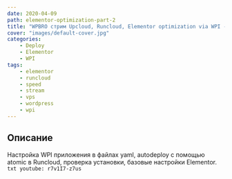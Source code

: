 ```yaml
---
date: 2020-04-09
path: elementor-optimization-part-2
title: "WPBRO стрим Upcloud, Runcloud, Elementor optimization via WPI - Часть 2"
cover: "images/default-cover.jpg"
categories: 
    - Deploy
    - Elementor
    - WPI
tags:
    - elementor
    - runcloud
    - speed
    - stream
    - vps
    - wordpress
    - wpi
---
```


## Описание
Настройка WPI приложения в файлах yaml,  autodeploy с помощью atomic в Runcloud, проверка установки, 
базовые настройки Elementor.
`txt
youtube: r7v1I7-z7us
`
